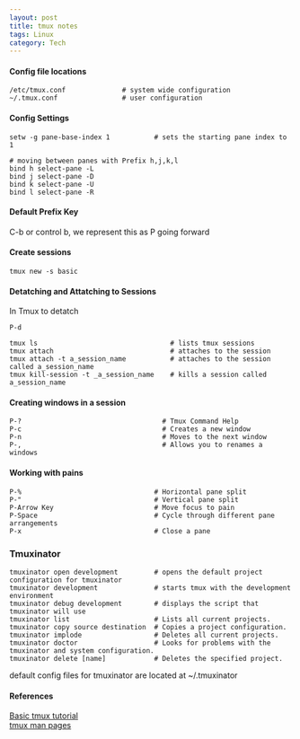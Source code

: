 ```yaml
---
layout: post
title: tmux notes
tags: Linux 
category: Tech
---
```


#### Config file locations

~~~
/etc/tmux.conf              # system wide configuration
~/.tmux.conf                # user configuration
~~~

#### Config Settings

~~~
setw -g pane-base-index 1           # sets the starting pane index to 1

# moving between panes with Prefix h,j,k,l
bind h select-pane -L
bind j select-pane -D
bind k select-pane -U
bind l select-pane -R
~~~
  
#### Default Prefix Key  
  
C-b or control b, we represent this as P going forward  
  
#### Create sessions  

~~~  
tmux new -s basic  
~~~  

#### Detatching and Attatching to Sessions  

In Tmux to detatch  

~~~
P-d 
~~~
  
~~~
tmux ls                                 # lists tmux sessions
tmux attach                             # attaches to the session
tmux attach -t a_session_name           # attaches to the session called a_session_name
tmux kill-session -t _a_session_name    # kills a session called a_session_name
~~~

#### Creating windows in a session

~~~
P-?                                   # Tmux Command Help
P-c                                   # Creates a new window
P-n                                   # Moves to the next window
P-,                                   # Allows you to renames a windows
~~~

#### Working with pains

~~~
P-%                                 # Horizontal pane split
P-"                                 # Vertical pane split
P-Arrow Key                         # Move focus to pain
P-Space                             # Cycle through different pane arrangements
P-x                                 # Close a pane
~~~

### Tmuxinator

~~~
tmuxinator open development         # opens the default project configuration for tmuxinator
tmuxinator development              # starts tmux with the development environment
tmuxinator debug development        # displays the script that tmuxinator will use
tmuxinator list                     # Lists all current projects.
tmuxinator copy source destination  # Copies a project configuration.  
tmuxinator implode                  # Deletes all current projects.  
tmuxinator doctor                   # Looks for problems with the tmuxinator and system configuration.
tmuxinator delete [name]            # Deletes the specified project.
~~~

default config files for tmuxinator are located at ~/.tmuxinator



#### References  

[Basic tmux tutorial](https://www.youtube.com/watch?v=BHhA_ZKjyxo)  
[tmux man pages](http://man.openbsd.org/cgi-bin/man.cgi/OpenBSD-current/man1/tmux)  
